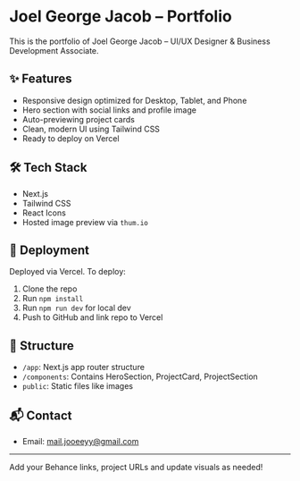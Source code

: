 # Joel George Jacob – Portfolio

This is the portfolio of Joel George Jacob – UI/UX Designer & Business Development Associate.

## ✨ Features

- Responsive design optimized for Desktop, Tablet, and Phone
- Hero section with social links and profile image
- Auto-previewing project cards
- Clean, modern UI using Tailwind CSS
- Ready to deploy on Vercel

## 🛠️ Tech Stack

- Next.js
- Tailwind CSS
- React Icons
- Hosted image preview via `thum.io`

## 🚀 Deployment

Deployed via Vercel. To deploy:

1. Clone the repo
2. Run `npm install`
3. Run `npm run dev` for local dev
4. Push to GitHub and link repo to Vercel

## 📁 Structure

- `/app`: Next.js app router structure
- `/components`: Contains HeroSection, ProjectCard, ProjectSection
- `public`: Static files like images

## 📬 Contact

- Email: mail.jooeeyy@gmail.com

---

Add your Behance links, project URLs and update visuals as needed!